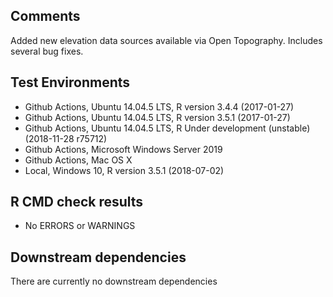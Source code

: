 ## Comments
Added new elevation data sources available via Open Topography.  Includes several bug fixes.

## Test Environments
- Github Actions, Ubuntu 14.04.5 LTS, R version 3.4.4 (2017-01-27)
- Github Actions, Ubuntu 14.04.5 LTS, R version 3.5.1 (2017-01-27)
- Github Actions, Ubuntu 14.04.5 LTS, R Under development (unstable) (2018-11-28 r75712)
- Github Actions, Microsoft Windows Server 2019
- Github Actions, Mac OS X
- Local, Windows 10, R version 3.5.1 (2018-07-02)

## R CMD check results
- No ERRORS or WARNINGS

## Downstream dependencies
There are currently no downstream dependencies